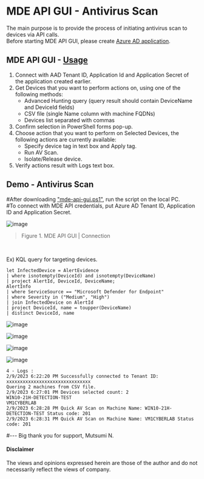 # MDE API GUI - Antivirus Scan
The main purpose is to provide the process of initiating antivirus scan to devices via API calls.<br>
Before starting MDE API GUI, please create [Azure AD application](https://learn.microsoft.com/en-us/microsoft-365/security/defender-endpoint/apis-intro?view=o365-worldwide).

## MDE API GUI - [Usage](https://github.com/microsoft/mde-api-gui#usage)
1. Connect with AAD Tenant ID, Application Id and Application Secret of the application created earlier.
2. Get Devices that you want to perform actions on, using one of the following methods:
      - Advanced Hunting query (query result should contain DeviceName and DeviceId fields)
      - CSV file (single Name column with machine FQDNs)
      - Devices list separated with commas
3. Confirm selection in PowerShell forms pop-up.
4. Choose action that you want to perform on Selected Devices, the following actions are currently available:
      - Specify device tag in text box and Apply tag.
      - Run AV Scan.
      - Isolate/Release device.
5. Verify actions result with Logs text box.

## Demo - Antivirus Scan
#After downloading ["mde-api-gui.ps1"](https://github.com/microsoft/mde-api-gui/blob/main/mde-api-gui.ps1), run the script on the local PC. <br>
#To connect with MDE API credentials, put Azure AD Tenant ID, Application ID and Application Secret.  

![image](https://user-images.githubusercontent.com/120234772/217184215-eb1fdfc9-87a4-4b63-8dc9-25f148779691.png)
> Figure 1. MDE API GUI | Connection
<br>

Ex) KQL query for targeting devices.
```
let InfectedDevice = AlertEvidence
| where isnotempty(DeviceId) and isnotempty(DeviceName)
| project AlertId, DeviceId, DeviceName;
AlertInfo
| where ServiceSource == "Microsoft Defender for Endpoint"
| where Severity in ("Medium", "High")
| join InfectedDevice on AlertId
| project DeviceId, name = toupper(DeviceName)
| distinct DeviceId, name
```
![image](https://user-images.githubusercontent.com/120234772/217770684-7e22b5fb-f891-42df-b5fb-9bf9cbd97167.png)

![image](https://user-images.githubusercontent.com/120234772/217771553-0cdd33fb-893b-4381-994d-aeb12da38de7.png)

![image](https://user-images.githubusercontent.com/120234772/217772067-14a05781-e22e-4f0c-be41-68cbf7299fed.png)

![image](https://user-images.githubusercontent.com/120234772/217774152-435a83ed-80f5-4b2b-af4c-4963f3fdfd05.png)


```
4 - Logs :
2/9/2023 6:22:20 PM Successfully connected to Tenant ID: xxxxxxxxxxxxxxxxxxxxxxxxxxxxxxx
Quering 2 machines from CSV file.
2/9/2023 6:27:01 PM Devices selected count: 2
WIN10-21H-DETECTION-TEST
VM1CYBERLAB
2/9/2023 6:28:28 PM Quick AV Scan on Machine Name: WIN10-21H-DETECTION-TEST Status code: 201
2/9/2023 6:28:31 PM Quick AV Scan on Machine Name: VM1CYBERLAB Status code: 201
```


#--- Big thank you for support, Mutsumi N.
#### Disclaimer 
The views and opinions expressed herein are those of the author and do not necessarily reflect the views of company.

